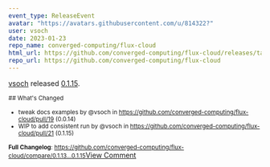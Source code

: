 ```yaml
---
event_type: ReleaseEvent
avatar: "https://avatars.githubusercontent.com/u/814322?"
user: vsoch
date: 2023-01-23
repo_name: converged-computing/flux-cloud
html_url: https://github.com/converged-computing/flux-cloud/releases/tag/0.1.15
repo_url: https://github.com/converged-computing/flux-cloud
---
```


<a href='https://github.com/vsoch' target='_blank'>vsoch</a> released <a href='https://github.com/converged-computing/flux-cloud/releases/tag/0.1.15' target='_blank'>0.1.15</a>.

<small>## What's Changed
* tweak docs examples by @vsoch in https://github.com/converged-computing/flux-cloud/pull/19 (0.0.14)
* WIP to add consistent run by @vsoch in https://github.com/converged-computing/flux-cloud/pull/21 (0.1.15)

**Full Changelog**: https://github.com/converged-computing/flux-cloud/compare/0.1.13...0.1.15</small><a href='https://github.com/converged-computing/flux-cloud/releases/tag/0.1.15' target='_blank'>View Comment</a>